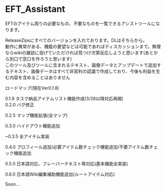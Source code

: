 # EFT_Assistant

EFTのアイテム周りの必要なもの、不要なものを一覧できるアシストツールになります。<br>

ReleaseZipsにすべてのバージョンを入れております。DLはそちらから。<br>
動作に異常がある、機能の要望などは可能であればディスカッションまで。無理ならwikiの雑談に投げていただければ見つけ次第反応しようと思います(あとから別口で窓口を作ろうと思います)<br>
このツール及びツールに含まれるテキスト、画像データとアップデートで追加するテキスト、画像データはすべて非営利の認識で作成しており、今後も利益を生む内容を含めることはありません<br>

ロードマップ(現在Ver0.1.8)

0.1.9 タスク納品アイテムリスト機能作成(3/28以降対応再開)<br>
0.2.0 バグ修正<br>

0.2.5 マップ機能拡張(全マップ)

0.3.0 ハイドアウト機能追加

~0.3.5 全アイテム実装

0.4.0 プロフィール追加/必要アイテム数チェック機能追加/不要アイテム数チェック機能追加

0.5.0 日本語対応、フレーバーテキスト等対応(基本機能全実装)

0.6.0 日本語Wiki編集補助機能追加(ルートアイテム対応)

Soon...
